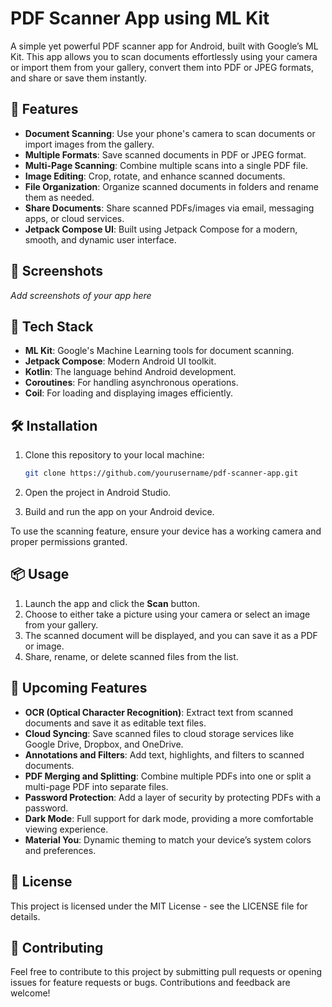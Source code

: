 # PDF Scanner App using ML Kit

A simple yet powerful PDF scanner app for Android, built with Google’s ML Kit. This app allows you to scan documents effortlessly using your camera or import them from your gallery, convert them into PDF or JPEG formats, and share or save them instantly.

## 🚀 Features

- **Document Scanning**: Use your phone's camera to scan documents or import images from the gallery.
- **Multiple Formats**: Save scanned documents in PDF or JPEG format.
- **Multi-Page Scanning**: Combine multiple scans into a single PDF file.
- **Image Editing**: Crop, rotate, and enhance scanned documents.
- **File Organization**: Organize scanned documents in folders and rename them as needed.
- **Share Documents**: Share scanned PDFs/images via email, messaging apps, or cloud services.
- **Jetpack Compose UI**: Built using Jetpack Compose for a modern, smooth, and dynamic user interface.

## 📱 Screenshots
*Add screenshots of your app here*

## 🔧 Tech Stack

- **ML Kit**: Google's Machine Learning tools for document scanning.
- **Jetpack Compose**: Modern Android UI toolkit.
- **Kotlin**: The language behind Android development.
- **Coroutines**: For handling asynchronous operations.
- **Coil**: For loading and displaying images efficiently.

## 🛠️ Installation

1. Clone this repository to your local machine:
   ```bash
   git clone https://github.com/yourusername/pdf-scanner-app.git


2. Open the project in Android Studio.

3. Build and run the app on your Android device.

To use the scanning feature, ensure your device has a working camera and proper permissions granted.

## 📦 Usage

1. Launch the app and click the **Scan** button.
2. Choose to either take a picture using your camera or select an image from your gallery.
3. The scanned document will be displayed, and you can save it as a PDF or image.
4. Share, rename, or delete scanned files from the list.

## 🤖 Upcoming Features

- **OCR (Optical Character Recognition)**: Extract text from scanned documents and save it as editable text files.
- **Cloud Syncing**: Save scanned files to cloud storage services like Google Drive, Dropbox, and OneDrive.
- **Annotations and Filters**: Add text, highlights, and filters to scanned documents.
- **PDF Merging and Splitting**: Combine multiple PDFs into one or split a multi-page PDF into separate files.
- **Password Protection**: Add a layer of security by protecting PDFs with a password.
- **Dark Mode**: Full support for dark mode, providing a more comfortable viewing experience.
- **Material You**: Dynamic theming to match your device’s system colors and preferences.

## 📝 License

This project is licensed under the MIT License - see the LICENSE file for details.

## 🌟 Contributing

Feel free to contribute to this project by submitting pull requests or opening issues for feature requests or bugs. Contributions and feedback are welcome!

